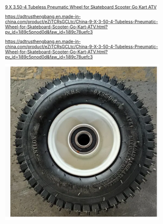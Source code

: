 
[9 X 3.50-4 Tubeless Pneumatic Wheel for Skateboard Scooter Go Kart ATV](https://qdtrusthengbang.en.made-in-china.com/product/eZiTCRsGCLtc/China-9-X-3-50-4-Tubeless-Pneumatic-Wheel-for-Skateboard-Scooter-Go-Kart-ATV.html?pv_id=1i89c5pnod0d&faw_id=1i89c78uefc3)

<https://qdtrusthengbang.en.made-in-china.com/product/eZiTCRsGCLtc/China-9-X-3-50-4-Tubeless-Pneumatic-Wheel-for-Skateboard-Scooter-Go-Kart-ATV.html?pv_id=1i89c5pnod0d&faw_id=1i89c78uefc3>

https://qdtrusthengbang.en.made-in-china.com/product/eZiTCRsGCLtc/China-9-X-3-50-4-Tubeless-Pneumatic-Wheel-for-Skateboard-Scooter-Go-Kart-ATV.html?pv_id=1i89c5pnod0d&faw_id=1i89c78uefc3

![](./pneumatic-wheel.png)
